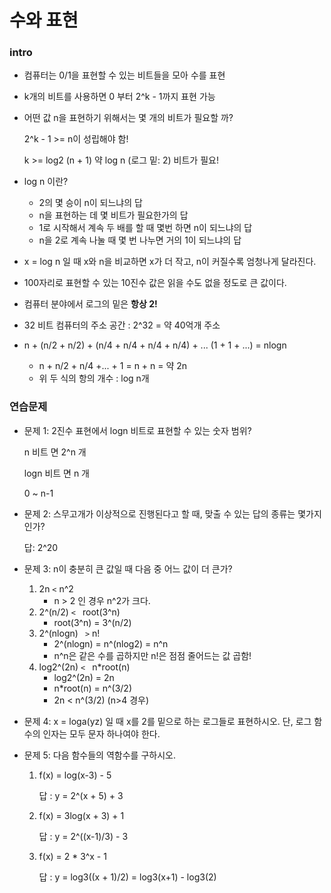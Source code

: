 # 수와 표현

### intro

- 컴퓨터는 0/1을 표현할 수 있는 비트들을 모아 수를 표현
- k개의 비트를 사용하면 0 부터 2^k - 1까지 표현 가능

- 어떤 값 n을 표현하기 위해서는 몇 개의 비트가 필요할 까?

  2^k - 1 >= n이 성립해야 함!

  k >= log2 (n + 1) 약 log n (로그 밑: 2) 비트가 필요!

- log n 이란?
  - 2의 몇 승이 n이 되느냐의 답
  - n을 표현하는 데 몇 비트가 필요한가의 답
  - 1로 시작해서 계속 두 배를 할 때 몇번 하면 n이 되느냐의 답
  - n을 2로 계속 나눌 때 몇 번 나누면 거의 1이 되느냐의 답
- x = log n 일 때 x와 n을 비교하면 x가 더 작고, n이 커질수록 엄청나게 달라진다.
- 100자리로 표현할 수 있는 10진수 값은 읽을 수도 없을 정도로 큰 값이다.
- 컴퓨터 분야에서 로그의 밑은 **항상 2!**

- 32 비트 컴퓨터의 주소 공간 : 2^32 = 약 40억개 주소
- n + (n/2 + n/2) + (n/4 + n/4 + n/4 + n/4) + ... (1 + 1 + ...) = nlogn
  - n + n/2 + n/4 +... + 1 = n + n = 약 2n
  - 위 두 식의 항의 개수 : log n개

### 연습문제

- 문제 1: 2진수 표현에서 logn 비트로 표현할 수 있는 숫자 범위?

  n 비트 면 2^n 개

  logn 비트 면 n 개

  0 ~ n-1

- 문제 2: 스무고개가 이상적으로 진행된다고 할 때, 맞출 수 있는 답의 종류는 몇가지 인가?

  답: 2^20

- 문제 3: n이 충분히 큰 값일 때 다음 중 어느 값이 더 큰가?

  1. 2n `<` n^2
     - n > 2 인 경우 n^2가 크다.
  2. 2^(n/2) `< ` root(3^n) 
     - root(3^n) = 3^(n/2)
  3. 2^(nlogn) ` >`  n!
     - 2^(nlogn) = n^(nlog2) = n^n
     - n^n은 같은 수를 곱하지만 n!은 점점 줄어드는 값 곱함!
  4. log2^(2n) `< `  n*root(n)
     - log2^(2n) = 2n
     - n*root(n) = n^(3/2)
     - 2n < n^(3/2) (n>4 경우)

- 문제 4: x = loga(yz) 일 때 x를 2를 밑으로 하는 로그들로 표현하시오. 단, 로그 함수의 인자는 모두 문자 하나여야 한다.

- 문제 5: 다음 함수들의 역함수를 구하시오.

  1. f(x) = log(x-3) - 5

     답 : y = 2^(x + 5) + 3

  2. f(x) = 3log(x + 3) + 1

     답 : y = 2^((x-1)/3) - 3

  3. f(x) = 2 * 3^x - 1

     답 : y = log3((x + 1)/2) = log3(x+1) - log3(2)